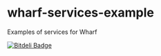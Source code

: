 wharf-services-example
======================

Examples of services for Wharf


[![Bitdeli Badge](https://d2weczhvl823v0.cloudfront.net/cglewis/wharf-services-example/trend.png)](https://bitdeli.com/free "Bitdeli Badge")

